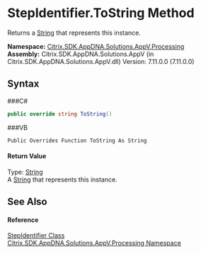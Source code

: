 # StepIdentifier.ToString Method 
 

Returns a <a href="http://msdn2.microsoft.com/en-us/library/s1wwdcbf" target="_blank">String</a> that represents this instance.

**Namespace:**&nbsp;<a href="N_Citrix_SDK_AppDNA_Solutions_AppV_Processing">Citrix.SDK.AppDNA.Solutions.AppV.Processing</a><br />**Assembly:**&nbsp;Citrix.SDK.AppDNA.Solutions.AppV (in Citrix.SDK.AppDNA.Solutions.AppV.dll) Version: 7.11.0.0 (7.11.0.0)

## Syntax

###C#
```csharp
public override string ToString()
```

###VB
```vbnet
Public Overrides Function ToString As String
```


#### Return Value
Type: <a href="http://msdn2.microsoft.com/en-us/library/s1wwdcbf" target="_blank">String</a><br />A <a href="http://msdn2.microsoft.com/en-us/library/s1wwdcbf" target="_blank">String</a> that represents this instance.

## See Also


#### Reference
<a href="T_Citrix_SDK_AppDNA_Solutions_AppV_Processing_StepIdentifier">StepIdentifier Class</a><br /><a href="N_Citrix_SDK_AppDNA_Solutions_AppV_Processing">Citrix.SDK.AppDNA.Solutions.AppV.Processing Namespace</a><br />